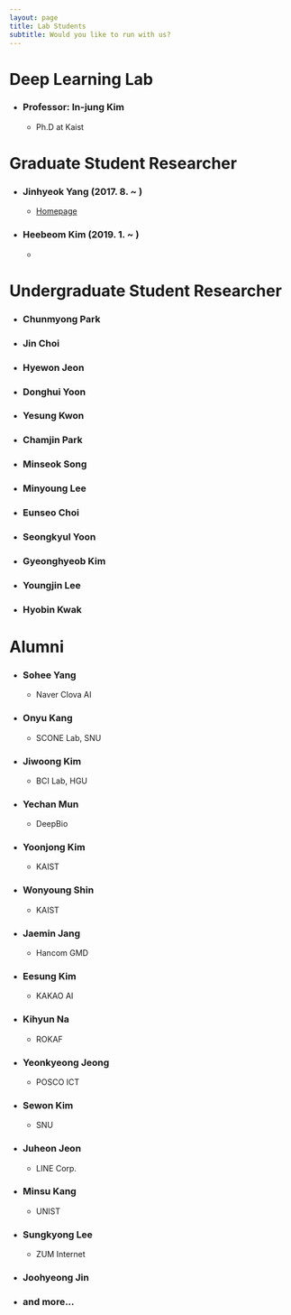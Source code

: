 ```yaml
---
layout: page
title: Lab Students
subtitle: Would you like to run with us? 
---
```


# Deep Learning Lab

- ### Professor: In-jung Kim
  - Ph.D at Kaist

# Graduate Student Researcher

- ### Jinhyeok Yang (2017. 8. ~ )
  - [Homepage](https://yangyangii.github.io/)

- ### Heebeom Kim (2019. 1. ~ )
  - 

# Undergraduate Student Researcher

- ### Chunmyong Park

- ### Jin Choi

- ### Hyewon Jeon

- ### Donghui Yoon

- ### Yesung Kwon

- ### Chamjin Park

- ### Minseok Song

- ### Minyoung Lee

- ### Eunseo Choi

- ### Seongkyul Yoon

- ### Gyeonghyeob Kim

- ### Youngjin Lee

- ### Hyobin Kwak


# Alumni

- ### Sohee Yang
  - Naver Clova AI

- ### Onyu Kang
  - SCONE Lab, SNU

- ### Jiwoong Kim
  - BCI Lab, HGU

- ### Yechan Mun
  - DeepBio

- ### Yoonjong Kim
  - KAIST

- ### Wonyoung Shin
  - KAIST

- ### Jaemin Jang
  - Hancom GMD

- ### Eesung Kim
  - KAKAO AI

- ### Kihyun Na
  - ROKAF

- ### Yeonkyeong Jeong
  - POSCO ICT

- ### Sewon Kim
  - SNU

- ### Juheon Jeon
  - LINE Corp.

- ### Minsu Kang
  - UNIST

- ### Sungkyong Lee
  - ZUM Internet

- ### Joohyeong Jin
- ### and more...
